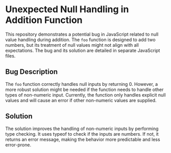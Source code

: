 # Unexpected Null Handling in Addition Function

This repository demonstrates a potential bug in JavaScript related to null value handling during addition.  The `foo` function is designed to add two numbers, but its treatment of null values might not align with all expectations.  The bug and its solution are detailed in separate JavaScript files.

## Bug Description

The `foo` function correctly handles null inputs by returning 0.  However,  a more robust solution might be needed if the function needs to handle other types of non-numeric input.  Currently, the function only handles explicit null values and will cause an error if other non-numeric values are supplied.

## Solution

The solution improves the handling of non-numeric inputs by performing type checking. It uses typeof to check if the inputs are numbers. If not, it returns an error message, making the behavior more predictable and less error-prone. 